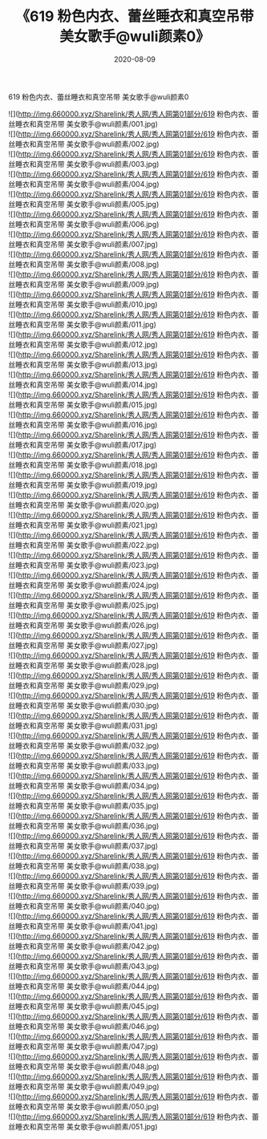 ﻿---
layout: post
title:  《619 粉色内衣、蕾丝睡衣和真空吊带 美女歌手@wuli颜素0》
date:   2020-08-09
img: http://img.660000.xyz/Sharelink/秀人网/秀人网第01部分/619 粉色内衣、蕾丝睡衣和真空吊带 美女歌手@wuli颜素0/000.jpg
categories: [美女, 清纯, 唯美]
---

619 粉色内衣、蕾丝睡衣和真空吊带 美女歌手@wuli颜素0

  ![](http://img.660000.xyz/Sharelink/秀人网/秀人网第01部分/619 粉色内衣、蕾丝睡衣和真空吊带 美女歌手@wuli颜素/001.jpg) <br> ![](http://img.660000.xyz/Sharelink/秀人网/秀人网第01部分/619 粉色内衣、蕾丝睡衣和真空吊带 美女歌手@wuli颜素/002.jpg) <br> ![](http://img.660000.xyz/Sharelink/秀人网/秀人网第01部分/619 粉色内衣、蕾丝睡衣和真空吊带 美女歌手@wuli颜素/003.jpg) <br> ![](http://img.660000.xyz/Sharelink/秀人网/秀人网第01部分/619 粉色内衣、蕾丝睡衣和真空吊带 美女歌手@wuli颜素/004.jpg) <br> ![](http://img.660000.xyz/Sharelink/秀人网/秀人网第01部分/619 粉色内衣、蕾丝睡衣和真空吊带 美女歌手@wuli颜素/005.jpg) <br> ![](http://img.660000.xyz/Sharelink/秀人网/秀人网第01部分/619 粉色内衣、蕾丝睡衣和真空吊带 美女歌手@wuli颜素/006.jpg) <br> ![](http://img.660000.xyz/Sharelink/秀人网/秀人网第01部分/619 粉色内衣、蕾丝睡衣和真空吊带 美女歌手@wuli颜素/007.jpg) <br> ![](http://img.660000.xyz/Sharelink/秀人网/秀人网第01部分/619 粉色内衣、蕾丝睡衣和真空吊带 美女歌手@wuli颜素/008.jpg) <br> ![](http://img.660000.xyz/Sharelink/秀人网/秀人网第01部分/619 粉色内衣、蕾丝睡衣和真空吊带 美女歌手@wuli颜素/009.jpg) <br> ![](http://img.660000.xyz/Sharelink/秀人网/秀人网第01部分/619 粉色内衣、蕾丝睡衣和真空吊带 美女歌手@wuli颜素/010.jpg) <br> ![](http://img.660000.xyz/Sharelink/秀人网/秀人网第01部分/619 粉色内衣、蕾丝睡衣和真空吊带 美女歌手@wuli颜素/011.jpg) <br> ![](http://img.660000.xyz/Sharelink/秀人网/秀人网第01部分/619 粉色内衣、蕾丝睡衣和真空吊带 美女歌手@wuli颜素/012.jpg) <br> ![](http://img.660000.xyz/Sharelink/秀人网/秀人网第01部分/619 粉色内衣、蕾丝睡衣和真空吊带 美女歌手@wuli颜素/013.jpg) <br> ![](http://img.660000.xyz/Sharelink/秀人网/秀人网第01部分/619 粉色内衣、蕾丝睡衣和真空吊带 美女歌手@wuli颜素/014.jpg) <br> ![](http://img.660000.xyz/Sharelink/秀人网/秀人网第01部分/619 粉色内衣、蕾丝睡衣和真空吊带 美女歌手@wuli颜素/015.jpg) <br> ![](http://img.660000.xyz/Sharelink/秀人网/秀人网第01部分/619 粉色内衣、蕾丝睡衣和真空吊带 美女歌手@wuli颜素/016.jpg) <br> ![](http://img.660000.xyz/Sharelink/秀人网/秀人网第01部分/619 粉色内衣、蕾丝睡衣和真空吊带 美女歌手@wuli颜素/017.jpg) <br> ![](http://img.660000.xyz/Sharelink/秀人网/秀人网第01部分/619 粉色内衣、蕾丝睡衣和真空吊带 美女歌手@wuli颜素/018.jpg) <br> ![](http://img.660000.xyz/Sharelink/秀人网/秀人网第01部分/619 粉色内衣、蕾丝睡衣和真空吊带 美女歌手@wuli颜素/019.jpg) <br> ![](http://img.660000.xyz/Sharelink/秀人网/秀人网第01部分/619 粉色内衣、蕾丝睡衣和真空吊带 美女歌手@wuli颜素/020.jpg) <br> ![](http://img.660000.xyz/Sharelink/秀人网/秀人网第01部分/619 粉色内衣、蕾丝睡衣和真空吊带 美女歌手@wuli颜素/021.jpg) <br> ![](http://img.660000.xyz/Sharelink/秀人网/秀人网第01部分/619 粉色内衣、蕾丝睡衣和真空吊带 美女歌手@wuli颜素/022.jpg) <br> ![](http://img.660000.xyz/Sharelink/秀人网/秀人网第01部分/619 粉色内衣、蕾丝睡衣和真空吊带 美女歌手@wuli颜素/023.jpg) <br> ![](http://img.660000.xyz/Sharelink/秀人网/秀人网第01部分/619 粉色内衣、蕾丝睡衣和真空吊带 美女歌手@wuli颜素/024.jpg) <br> ![](http://img.660000.xyz/Sharelink/秀人网/秀人网第01部分/619 粉色内衣、蕾丝睡衣和真空吊带 美女歌手@wuli颜素/025.jpg) <br> ![](http://img.660000.xyz/Sharelink/秀人网/秀人网第01部分/619 粉色内衣、蕾丝睡衣和真空吊带 美女歌手@wuli颜素/026.jpg) <br> ![](http://img.660000.xyz/Sharelink/秀人网/秀人网第01部分/619 粉色内衣、蕾丝睡衣和真空吊带 美女歌手@wuli颜素/027.jpg) <br> ![](http://img.660000.xyz/Sharelink/秀人网/秀人网第01部分/619 粉色内衣、蕾丝睡衣和真空吊带 美女歌手@wuli颜素/028.jpg) <br> ![](http://img.660000.xyz/Sharelink/秀人网/秀人网第01部分/619 粉色内衣、蕾丝睡衣和真空吊带 美女歌手@wuli颜素/029.jpg) <br> ![](http://img.660000.xyz/Sharelink/秀人网/秀人网第01部分/619 粉色内衣、蕾丝睡衣和真空吊带 美女歌手@wuli颜素/030.jpg) <br> ![](http://img.660000.xyz/Sharelink/秀人网/秀人网第01部分/619 粉色内衣、蕾丝睡衣和真空吊带 美女歌手@wuli颜素/031.jpg) <br> ![](http://img.660000.xyz/Sharelink/秀人网/秀人网第01部分/619 粉色内衣、蕾丝睡衣和真空吊带 美女歌手@wuli颜素/032.jpg) <br> ![](http://img.660000.xyz/Sharelink/秀人网/秀人网第01部分/619 粉色内衣、蕾丝睡衣和真空吊带 美女歌手@wuli颜素/033.jpg) <br> ![](http://img.660000.xyz/Sharelink/秀人网/秀人网第01部分/619 粉色内衣、蕾丝睡衣和真空吊带 美女歌手@wuli颜素/034.jpg) <br> ![](http://img.660000.xyz/Sharelink/秀人网/秀人网第01部分/619 粉色内衣、蕾丝睡衣和真空吊带 美女歌手@wuli颜素/035.jpg) <br> ![](http://img.660000.xyz/Sharelink/秀人网/秀人网第01部分/619 粉色内衣、蕾丝睡衣和真空吊带 美女歌手@wuli颜素/036.jpg) <br> ![](http://img.660000.xyz/Sharelink/秀人网/秀人网第01部分/619 粉色内衣、蕾丝睡衣和真空吊带 美女歌手@wuli颜素/037.jpg) <br> ![](http://img.660000.xyz/Sharelink/秀人网/秀人网第01部分/619 粉色内衣、蕾丝睡衣和真空吊带 美女歌手@wuli颜素/038.jpg) <br> ![](http://img.660000.xyz/Sharelink/秀人网/秀人网第01部分/619 粉色内衣、蕾丝睡衣和真空吊带 美女歌手@wuli颜素/039.jpg) <br> ![](http://img.660000.xyz/Sharelink/秀人网/秀人网第01部分/619 粉色内衣、蕾丝睡衣和真空吊带 美女歌手@wuli颜素/040.jpg) <br> ![](http://img.660000.xyz/Sharelink/秀人网/秀人网第01部分/619 粉色内衣、蕾丝睡衣和真空吊带 美女歌手@wuli颜素/041.jpg) <br> ![](http://img.660000.xyz/Sharelink/秀人网/秀人网第01部分/619 粉色内衣、蕾丝睡衣和真空吊带 美女歌手@wuli颜素/042.jpg) <br> ![](http://img.660000.xyz/Sharelink/秀人网/秀人网第01部分/619 粉色内衣、蕾丝睡衣和真空吊带 美女歌手@wuli颜素/043.jpg) <br> ![](http://img.660000.xyz/Sharelink/秀人网/秀人网第01部分/619 粉色内衣、蕾丝睡衣和真空吊带 美女歌手@wuli颜素/044.jpg) <br> ![](http://img.660000.xyz/Sharelink/秀人网/秀人网第01部分/619 粉色内衣、蕾丝睡衣和真空吊带 美女歌手@wuli颜素/045.jpg) <br> ![](http://img.660000.xyz/Sharelink/秀人网/秀人网第01部分/619 粉色内衣、蕾丝睡衣和真空吊带 美女歌手@wuli颜素/046.jpg) <br> ![](http://img.660000.xyz/Sharelink/秀人网/秀人网第01部分/619 粉色内衣、蕾丝睡衣和真空吊带 美女歌手@wuli颜素/047.jpg) <br> ![](http://img.660000.xyz/Sharelink/秀人网/秀人网第01部分/619 粉色内衣、蕾丝睡衣和真空吊带 美女歌手@wuli颜素/048.jpg) <br> ![](http://img.660000.xyz/Sharelink/秀人网/秀人网第01部分/619 粉色内衣、蕾丝睡衣和真空吊带 美女歌手@wuli颜素/049.jpg) <br> ![](http://img.660000.xyz/Sharelink/秀人网/秀人网第01部分/619 粉色内衣、蕾丝睡衣和真空吊带 美女歌手@wuli颜素/050.jpg) <br> ![](http://img.660000.xyz/Sharelink/秀人网/秀人网第01部分/619 粉色内衣、蕾丝睡衣和真空吊带 美女歌手@wuli颜素/051.jpg) <br>